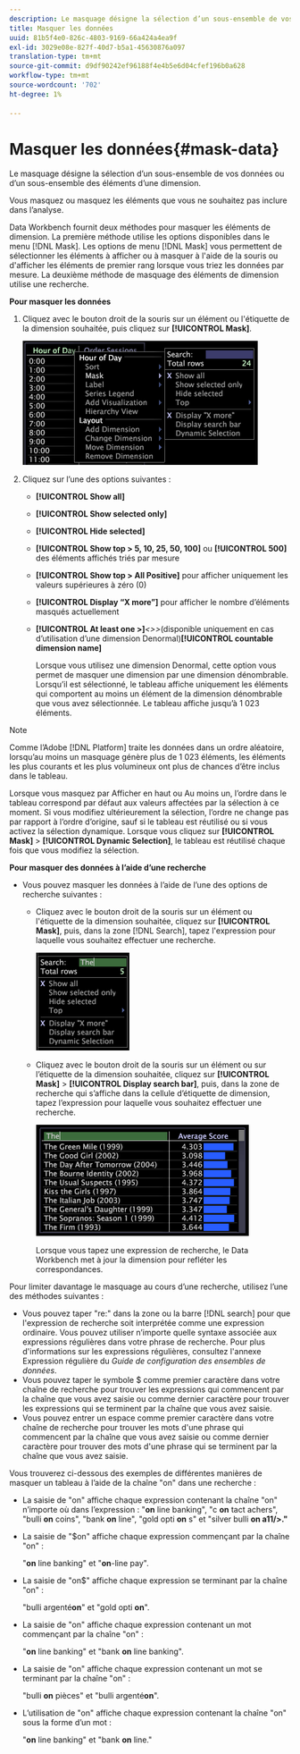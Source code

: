 ```yaml
---
description: Le masquage désigne la sélection d’un sous-ensemble de vos données ou d’un sous-ensemble des éléments d’une dimension.
title: Masquer les données
uuid: 81b5f4e0-826c-4803-9169-66a424a4ea9f
exl-id: 3029e08e-827f-40d7-b5a1-45630876a097
translation-type: tm+mt
source-git-commit: d9df90242ef96188f4e4b5e6d04cfef196b0a628
workflow-type: tm+mt
source-wordcount: '702'
ht-degree: 1%

---
```


# Masquer les données{#mask-data}

Le masquage désigne la sélection d’un sous-ensemble de vos données ou d’un sous-ensemble des éléments d’une dimension.

Vous masquez ou masquez les éléments que vous ne souhaitez pas inclure dans l’analyse.

Data Workbench fournit deux méthodes pour masquer les éléments de dimension. La première méthode utilise les options disponibles dans le menu [!DNL Mask]. Les options de menu [!DNL Mask] vous permettent de sélectionner les éléments à afficher ou à masquer à l&#39;aide de la souris ou d&#39;afficher les éléments de premier rang lorsque vous triez les données par mesure. La deuxième méthode de masquage des éléments de dimension utilise une recherche.

**Pour masquer les données**

1. Cliquez avec le bouton droit de la souris sur un élément ou l&#39;étiquette de la dimension souhaitée, puis cliquez sur **[!UICONTROL Mask]**.

   ![](assets/mnu_Table_Mask.png)

1. Cliquez sur l’une des options suivantes :

   * **[!UICONTROL Show all]**
   * **[!UICONTROL Show selected only]**
   * **[!UICONTROL Hide selected]**
   * **[!UICONTROL Show top > 5, 10, 25, 50, 100]** ou  **[!UICONTROL 500]** des éléments affichés triés par mesure
   * **[!UICONTROL Show top > All Positive]** pour afficher uniquement les valeurs supérieures à zéro (0)
   * **[!UICONTROL Display “X more”]** pour afficher le nombre d’éléments masqués actuellement
   * **[!UICONTROL At least one >]***&lt;>>*(disponible uniquement en cas d’utilisation d’une dimension Denormal)**[!UICONTROL countable dimension name]**

      Lorsque vous utilisez une dimension Denormal, cette option vous permet de masquer une dimension par une dimension dénombrable. Lorsqu’il est sélectionné, le tableau affiche uniquement les éléments qui comportent au moins un élément de la dimension dénombrable que vous avez sélectionnée. Le tableau affiche jusqu’à 1 023 éléments.

>[!NOTE]
>
>Comme l’Adobe [!DNL Platform] traite les données dans un ordre aléatoire, lorsqu’au moins un masquage génère plus de 1 023 éléments, les éléments les plus courants et les plus volumineux ont plus de chances d’être inclus dans le tableau.

Lorsque vous masquez par Afficher en haut ou Au moins un, l’ordre dans le tableau correspond par défaut aux valeurs affectées par la sélection à ce moment. Si vous modifiez ultérieurement la sélection, l’ordre ne change pas par rapport à l’ordre d’origine, sauf si le tableau est réutilisé ou si vous activez la sélection dynamique. Lorsque vous cliquez sur **[!UICONTROL Mask]** > **[!UICONTROL Dynamic Selection]**, le tableau est réutilisé chaque fois que vous modifiez la sélection.

**Pour masquer des données à l’aide d’une recherche**

* Vous pouvez masquer les données à l’aide de l’une des options de recherche suivantes :

   * Cliquez avec le bouton droit de la souris sur un élément ou l&#39;étiquette de la dimension souhaitée, cliquez sur **[!UICONTROL Mask]**, puis, dans la zone [!DNL Search], tapez l&#39;expression pour laquelle vous souhaitez effectuer une recherche.

      ![](assets/mnu_Table_MaskSearch.png)

   * Cliquez avec le bouton droit de la souris sur un élément ou sur l’étiquette de la dimension souhaitée, cliquez sur **[!UICONTROL Mask]** > **[!UICONTROL Display search bar]**, puis, dans la zone de recherche qui s’affiche dans la cellule d’étiquette de dimension, tapez l’expression pour laquelle vous souhaitez effectuer une recherche.

      ![](assets/vis_Table_Mask_searchBar.png)

      Lorsque vous tapez une expression de recherche, le Data Workbench met à jour la dimension pour refléter les correspondances.

Pour limiter davantage le masquage au cours d’une recherche, utilisez l’une des méthodes suivantes :

* Vous pouvez taper &quot;re:&quot; dans la zone ou la barre [!DNL search] pour que l&#39;expression de recherche soit interprétée comme une expression ordinaire. Vous pouvez utiliser n’importe quelle syntaxe associée aux expressions régulières dans votre phrase de recherche. Pour plus d&#39;informations sur les expressions régulières, consultez l&#39;annexe Expression régulière du *Guide de configuration des ensembles de données*.
* Vous pouvez taper le symbole $ comme premier caractère dans votre chaîne de recherche pour trouver les expressions qui commencent par la chaîne que vous avez saisie ou comme dernier caractère pour trouver les expressions qui se terminent par la chaîne que vous avez saisie.
* Vous pouvez entrer un espace comme premier caractère dans votre chaîne de recherche pour trouver les mots d&#39;une phrase qui commencent par la chaîne que vous avez saisie ou comme dernier caractère pour trouver des mots d&#39;une phrase qui se terminent par la chaîne que vous avez saisie.

Vous trouverez ci-dessous des exemples de différentes manières de masquer un tableau à l’aide de la chaîne &quot;on&quot; dans une recherche :

* La saisie de &quot;on&quot; affiche chaque expression contenant la chaîne &quot;on&quot; n’importe où dans l’expression : &quot;**on** line banking&quot;, &quot;c **on** tact achers&quot;, &quot;bulli **on** coins&quot;, &quot;bank **on** line&quot;, &quot;gold opti **on** s&quot; et &quot;silver bulli **on a11/>.&quot;**
* La saisie de &quot;$on&quot; affiche chaque expression commençant par la chaîne &quot;on&quot; :

   &quot;**on** line banking&quot; et &quot;**on**-line pay&quot;.

* La saisie de &quot;on$&quot; affiche chaque expression se terminant par la chaîne &quot;on&quot; :

   &quot;bulli argenté&#x200B;**on**&quot; et &quot;gold opti **on**&quot;.

* La saisie de &quot;on&quot; affiche chaque expression contenant un mot commençant par la chaîne &quot;on&quot; :

   &quot;**on** line banking&quot; et &quot;bank **on** line banking&quot;.

* La saisie de &quot;on&quot; affiche chaque expression contenant un mot se terminant par la chaîne &quot;on&quot; :

   &quot;bulli **on** pièces&quot; et &quot;bulli argenté&#x200B;**on**&quot;.

* L’utilisation de &quot;on&quot; affiche chaque expression contenant la chaîne &quot;on&quot; sous la forme d’un mot :

   &quot;**on** line banking&quot; et &quot;bank **on** line.&quot;
